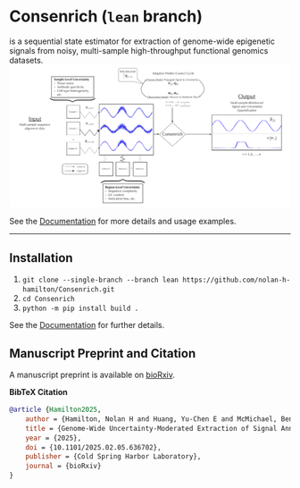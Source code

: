 # Consenrich (`lean` branch)

is a sequential state estimator for extraction of genome-wide epigenetic signals from noisy, multi-sample high-throughput functional genomics datasets.
![Simplified Schematic of Consenrich.](docs/images/noise.png)

See the [Documentation](https://nolan-h-hamilton.github.io/Consenrich/) for more details and usage examples.

---

## Installation

1. `git clone --single-branch --branch lean https://github.com/nolan-h-hamilton/Consenrich.git`
2. `cd Consenrich`
3. `python -m pip install build .`

See the [Documentation](https://nolan-h-hamilton.github.io/Consenrich/) for further details.

## Manuscript Preprint and Citation

A manuscript preprint is available on [bioRxiv](https://www.biorxiv.org/content/10.1101/2025.02.05.636702v2).

**BibTeX Citation**

```bibtex
@article {Hamilton2025,
	author = {Hamilton, Nolan H and Huang, Yu-Chen E and McMichael, Benjamin D and Love, Michael I and Furey, Terrence S},
	title = {Genome-Wide Uncertainty-Moderated Extraction of Signal Annotations from Multi-Sample Functional Genomics Data},
	year = {2025},
	doi = {10.1101/2025.02.05.636702},
	publisher = {Cold Spring Harbor Laboratory},
	journal = {bioRxiv}
}
```
